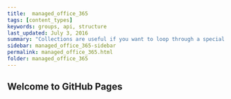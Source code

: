 ```yaml
---
title:  managed_office_365
tags: [content_types]
keywords: groups, api, structure
last_updated: July 3, 2016
summary: "Collections are useful if you want to loop through a special folder of pages that you make available in a content API. You could also use collections if you have a set of articles that you want to treat differently from the other content, with a different layout or format."
sidebar: managed_office_365-sidebar
permalink: managed_office_365.html
folder: managed_office_365
---
```


## Welcome to GitHub Pages

